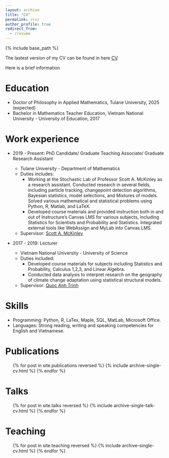 ```yaml
---
layout: archive
title: "CV"
permalink: /cv/
author_profile: true
redirect_from:
  - /resume
---
```


{% include base_path %}

The lastest version of my CV can be found in here [CV](https://drive.google.com/file/d/1Q1qKEfDjLKKYVhqR-Eo-dOzIaiv-y89T/view?usp=sharing).

Here is a brief information

Education
======
* Doctor of Philosophy in Applied Mathematics, Tulane University, 2025 (expected)
* Bachelor in Mathematics Teacher Education, Vietnam National University - University of Education, 2017

Work experience
======
* 2019 - Present: PhD Candidate/ Graduate Teaching Associate/ Graduate Research Assistant
  * Tulane University - Department of Mathematics
  * Duties includes: 
     * Working at the Stochastic Lab of Professor Scott A. McKinley as a research assistant. Conducted research
in several fields, including particle tracking, changepoint detection algorithms, Bayesian statistics, model selections, and Mixtures of models. Solved various mathematical and statistical problems using Python, R, Matlab, and LaTeX. 
     * Developed course materials and provided instruction both in and out of Instructure’s Canvas LMS for various subjects, including Statistics for Scientists and Probability and Statistics. Integrated external tools like WebAssign and MyLab into Canvas LMS.
  * Supervisor: [Scott A. McKinley](https://www.stochastics-lab.net/)

* 2017 - 2019: Lecturer
  * Vietnam National University - University of Science
  * Duties included: 
     * Developed course materials for subjects including Statistics and Probability, Calculus 1,2,3, and Linear Algebra.
     * Conducted data analysis to interpret research on the geography of climate change adaptation using
statistical structural models.
  * Supervisor: [Quoc Anh Trinh](http://mim.hus.vnu.edu.vn/en/canbo/anhtq)

  
Skills
======
* Programming: Python, R, LaTex, Maple, SQL, MatLab, Microsoft Office.
* Languages: Strong reading, writing and speaking competencies for English and Vietnamese.
 

Publications
======
  <ul>{% for post in site.publications reversed %}
    {% include archive-single-cv.html %}
  {% endfor %}</ul>
  
Talks
======
  <ul>{% for post in site.talks reversed %}
    {% include archive-single-talk-cv.html  %}
  {% endfor %}</ul>
  
Teaching
======
  <ul>{% for post in site.teaching reversed %}
    {% include archive-single-cv.html %}
  {% endfor %}</ul>
  

